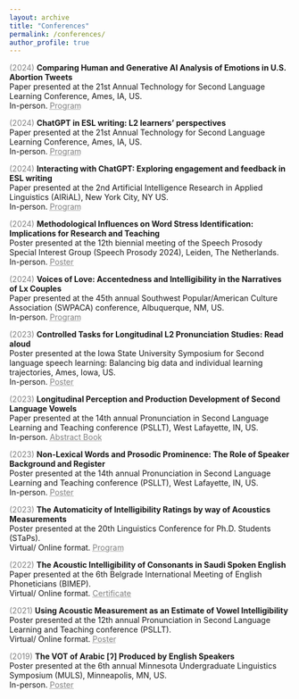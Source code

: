 ```yaml
---
layout: archive
title: "Conferences"
permalink: /conferences/
author_profile: true
---
```

<span style="color:grey">(2024)</span> **Comparing Human and Generative AI Analysis of Emotions in U.S. Abortion Tweets**<br/>
Paper presented at the 21st Annual Technology for Second Language Learning Conference, Ames, IA, US.<br/>
In-person. <a href="https://github.com/mahdiduris/mahdiduris.github.io/blob/master/files/TSLL-Program-Book-2024.pdf" target="_blank" style="color: grey; text-decoration: underline;text-decoration-style: dotted;">Program</a>

<span style="color:grey">(2024)</span> **ChatGPT in ESL writing: L2 learners’ perspectives**<br/>
Paper presented at the 21st Annual Technology for Second Language Learning Conference, Ames, IA, US.<br/>
In-person. <a href="https://github.com/mahdiduris/mahdiduris.github.io/blob/master/files/TSLL-Program-Book-2024.pdf" target="_blank" style="color: grey; text-decoration: underline;text-decoration-style: dotted;">Program</a>

<span style="color:grey">(2024)</span> **Interacting with ChatGPT: Exploring engagement and feedback in ESL writing**<br/>
Paper presented at the 2nd Artificial Intelligence Research in Applied Linguistics (AIRiAL), New York City, NY US.<br/>
In-person. <a href="https://github.com/mahdiduris/mahdiduris.github.io/blob/master/files/AIRiAL_2024_Program_Book.pdf" target="_blank" style="color: grey; text-decoration: underline;text-decoration-style: dotted;">Program</a> 

<span style="color:grey">(2024)</span> **Methodological Influences on Word Stress Identification: Implications for Research and Teaching**<br/>
Poster presented at the 12th biennial meeting of the Speech Prosody Special Interest Group (Speech Prosody 2024), Leiden, The Netherlands.<br/>
In-person. <a href="https://doi.org/10.6084/m9.figshare.26196014" target="_blank" style="color: grey; text-decoration: underline;text-decoration-style: dotted;">Poster</a>

<span style="color:grey">(2024)</span> **Voices of Love: Accentedness and Intelligibility in the Narratives of Lx Couples**<br/>
Paper presented at the 45th annual Southwest Popular/American Culture Association (SWPACA) conference, Albuquerque, NM, US.<br/>
In-person. <a href="https://mahdiduris.github.io/files/SWPACA Final-Program-2024.pdf" target="_blank" style="color: grey; text-decoration: underline;text-decoration-style: dotted;">Program</a> 

<span style="color:grey">(2023)</span> **Controlled Tasks for Longitudinal L2 Pronunciation Studies: Read aloud**<br/>
Poster presented at the Iowa State University Symposium for Second language speech learning: Balancing big data and individual learning trajectories, Ames, Iowa, US.<br/>
In-person. <a href="https://doi.org/10.6084/m9.figshare.25284739.v1" target="_blank" style="color: grey; text-decoration: underline;text-decoration-style: dotted;">Poster</a>

<span style="color:grey">(2023)</span> **Longitudinal Perception and Production Development of Second Language Vowels**<br/>
Paper presented at the 14th annual Pronunciation in Second Language Learning and Teaching conference (PSLLT), West Lafayette, IN, US.<br/>
In-person. <a href="https://mahdiduris.github.io/files/PSLLT2023_Abstract Book.pdf" target="_blank" style="color: grey; text-decoration: underline;text-decoration-style: dotted;">Abstract Book</a> 

<span style="color:grey">(2023)</span> **Non-Lexical Words and Prosodic Prominence: The Role of Speaker Background and Register**<br/>
Poster presented at the 14th annual Pronunciation in Second Language Learning and Teaching conference (PSLLT), West Lafayette, IN, US.<br/>
In-person. <a href="https://doi.org/10.6084/m9.figshare.24116313.v1" target="_blank" style="color: grey; text-decoration: underline;text-decoration-style: dotted;">Poster</a>

<span style="color:grey">(2023)</span> **The Automaticity of Intelligibility Ratings by way of Acoustics Measurements**<br/>
Poster presented at the 20th Linguistics Conference for Ph.D. Students (STaPs).<br/>
Virtual/ Online format. <a href="https://github.com/mahdiduris/mahdiduris.github.io/blob/master/files/The-20th-STaPs-Program_final.pdf" target="_blank" style="color: grey; text-decoration: underline;text-decoration-style: dotted;">Program</a> 

<span style="color:grey">(2022)</span> **The Acoustic Intelligibility of Consonants in Saudi Spoken English**<br/>
Paper presented at the 6th Belgrade International Meeting of English Phoneticians (BIMEP).<br/>
Virtual/ Online format. <a href="https://mahdiduris.github.io/files/Mahdi Duris_Certificate.pdf" target="_blank" style="color: grey; text-decoration: underline;text-decoration-style: dotted;">Certificate</a>

<span style="color:grey">(2021)</span> **Using Acoustic Measurement as an Estimate of Vowel Intelligibility**<br/>
Poster presented at the 12th annual Pronunciation in Second Language Learning and Teaching conference (PSLLT).<br/>
Virtual/ Online format. <a href="https://mahdiduris.github.io/files/MDuris_PSLLT21Poster.pdf" target="_blank" style="color: grey; text-decoration: underline;text-decoration-style: dotted;">Poster</a>

<span style="color:grey">(2019)</span> **The VOT of Arabic [ʔ] Produced by English Speakers**<br/>
Poster presented at the 6th annual Minnesota Undergraduate Linguistics Symposium (MULS), Minneapolis, MN, US.<br/>
In-person. <a href="https://mahdiduris.github.io/files/MDuris_MULS2019.pdf" target="_blank" style="color: grey; text-decoration: underline;text-decoration-style: dotted;">Poster</a>
